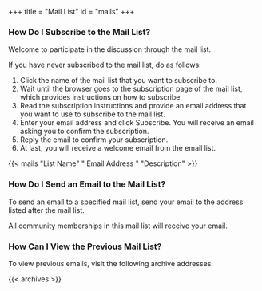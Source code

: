 +++
title = "Mail List"
id = "mails"
+++

### How Do I Subscribe to the Mail List?

Welcome to participate in the discussion through the mail list.

If you have never subscribed to the mail list, do as follows:

1. Click the name of the mail list that you want to subscribe to.
2. Wait until the browser goes to the subscription page of the mail list, which provides instructions on how to subscribe.
3. Read the subscription instructions and provide an email address that you want to use to subscribe to the mail list.
4. Enter your email address and click Subscribe. You will receive an email asking you to confirm the subscription.
5. Reply the email to confirm your subscription.
6. At last, you will receive a welcome email from the email list.

{{< mails "List Name" " Email Address " "Description" >}}

### How Do I Send an Email to the Mail List?

To send an email to a specified mail list, send your email to the address listed after the mail list.

All community memberships in this mail list will receive your email.

### How Can I View the Previous Mail List?

To view previous emails, visit the following archive addresses:

{{< archives >}}